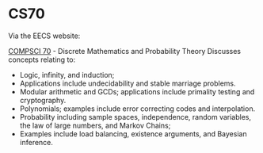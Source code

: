 # CS70

Via the EECS website: 

[COMPSCI 70](https://www.eecs70.org/) - Discrete Mathematics and Probability Theory
Discusses concepts relating to: 
- Logic, infinity, and induction;
- Applications include undecidability and stable marriage problems.
- Modular arithmetic and GCDs; applications include primality testing and cryptography.
- Polynomials; examples include error correcting codes and interpolation.
- Probability including sample spaces, independence, random variables, the law of large numbers, and Markov Chains;
- Examples include load balancing, existence arguments, and Bayesian inference.


